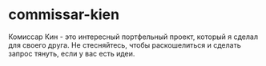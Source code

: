 # commissar-kien
Комиссар Кин - это интересный портфельный проект, который я сделал для своего друга. Не стесняйтесь, чтобы раскошелиться и сделать запрос тянуть, если у вас есть идеи.
